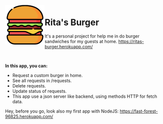 <img align="left" src="https://github.com/RitaFer/ritas-burger/blob/master/public/img/logo.png" alt="burger"/>

#   Rita's Burger

It's a personal project for help me in do burger sandwiches for my guests at home.
https://ritas-burger.herokuapp.com/

<br>

**In this app, you can:**
- Request a custom burger in home.
- See all requests in /requests.
- Delete requests.
- Update status of requests.
- This app use a json server like backend, using methods HTTP for fetch data.

Hey, before you go, look also my first app with NodeJS: https://fast-forest-96825.herokuapp.com/

